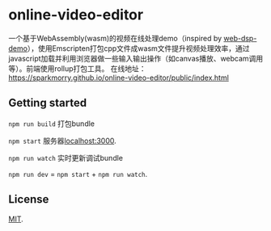 # online-video-editor
一个基于WebAssembly(wasm)的视频在线处理demo（inspired by [web-dsp-demo](https://github.com/shamadee/web-dsp-demo)），使用Emscripten打包cpp文件成wasm文件提升视频处理效率，通过javascript加载并利用浏览器做一些输入输出操作（如canvas播放、webcam调用等）。前端使用rollup打包工具。
在线地址：https://sparkmorry.github.io/online-video-editor/public/index.html

## Getting started

`npm run build` 打包bundle

`npm start` 服务器[localhost:3000](http://localhost:3000).

`npm run watch` 实时更新调试bundle

`npm run dev` = `npm start` + `npm run watch`.

## License

[MIT](LICENSE).

